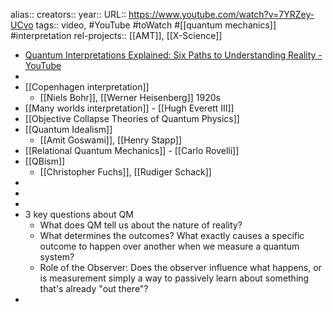 alias::
creators:: 
year::
URL:: https://www.youtube.com/watch?v=7YRZey-UCvo
tags:: video, #YouTube #toWatch #[[quantum mechanics]] #interpretation 
rel-projects:: [[AMT]], [[X-Science]] 



- [Quantum Interpretations Explained: Six Paths to Understanding Reality - YouTube](https://www.youtube.com/watch?v=7YRZey-UCvo)
-
- [[Copenhagen interpretation]]
	- [[Niels Bohr]], [[Werner Heisenberg]] 1920s
- [[Many worlds interpretation]] - [[Hugh Everett III]]
- [[Objective Collapse Theories of Quantum Physics]]
- [[Quantum Idealism]]
	- [[Amit Goswami]], [[Henry Stapp]]
- [[Relational Quantum Mechanics]] - [[Carlo Rovelli]]
- [[QBism]]
	- [[Christopher Fuchs]], [[Rudiger Schack]]
-
-
-
- 3 key questions about QM
	- What does QM tell us about the nature of reality?
	- What determines the outcomes? What exactly causes a specific outcome to happen over another when we measure a quantum system?
	- Role of the Observer: Does the observer influence what happens, or is measurement simply a way to passively learn about something that's already "out there"?
-